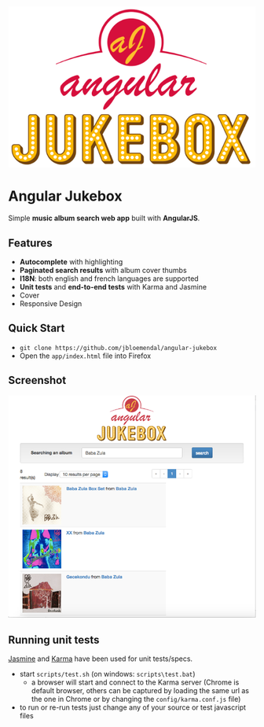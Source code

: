 ![Angular Jukebox Logo](https://raw.githubusercontent.com/jbloemendal/angular-jukebox/master/app/img/angular-jukebox.png)

# Angular Jukebox

Simple **music album search web app** built with **AngularJS**.

## Features ##

* **Autocomplete** with highlighting
* **Paginated search results** with album cover thumbs
* **I18N**: both english and french languages are supported
* **Unit tests** and **end-to-end tests** with Karma and Jasmine
* Cover
* Responsive Design

## Quick Start ##

* `git clone https://github.com/jbloemendal/angular-jukebox`
* Open the `app/index.html` file into Firefox

## Screenshot ##

![Angular Jukebox Screenshot](https://raw.githubusercontent.com/jbloemendal/angular-jukebox/master/screenshot.png)


## Running unit tests

[Jasmine](http://pivotal.github.com/jasmine/) and
[Karma](http://karma-runner.github.io) have been used for unit tests/specs.

* start `scripts/test.sh` (on windows: `scripts\test.bat`)
  * a browser will start and connect to the Karma server (Chrome is default browser, others can be captured by loading the same url as the one in Chrome or by changing the `config/karma.conf.js` file)
* to run or re-run tests just change any of your source or test javascript files